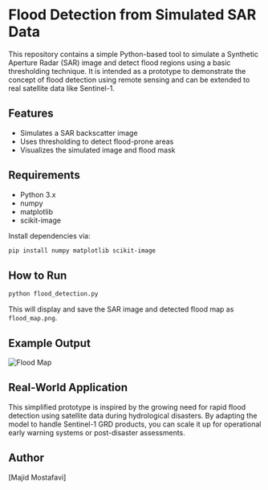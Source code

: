 # Flood Detection from Simulated SAR Data

This repository contains a simple Python-based tool to simulate a Synthetic Aperture Radar (SAR) image and detect flood regions using a basic thresholding technique. It is intended as a prototype to demonstrate the concept of flood detection using remote sensing and can be extended to real satellite data like Sentinel-1.

## Features

- Simulates a SAR backscatter image
- Uses thresholding to detect flood-prone areas
- Visualizes the simulated image and flood mask

## Requirements

- Python 3.x
- numpy
- matplotlib
- scikit-image

Install dependencies via:

```bash
pip install numpy matplotlib scikit-image
```

## How to Run

```bash
python flood_detection.py
```

This will display and save the SAR image and detected flood map as `flood_map.png`.

## Example Output

![Flood Map](flood_map.png)

## Real-World Application

This simplified prototype is inspired by the growing need for rapid flood detection using satellite data during hydrological disasters. By adapting the model to handle Sentinel-1 GRD products, you can scale it up for operational early warning systems or post-disaster assessments.

## Author

[Majid Mostafavi]
